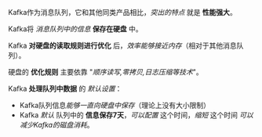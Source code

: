
Kafka作为消息队列，它和其他同类产品相比，*突出的特点* 就是 **性能强大**。
  
Kafka将 *消息队列中的信息* **保存在硬盘** 中。
  
Kafka **对硬盘的读取规则进行优化** 后，*效率能够接近内存*（相对于其他消息队列）。
  
硬盘的 **优化规则** 主要依靠 "*顺序读写,零拷贝,日志压缩等技术*"。
  
Kafka **处理队列中数据** 的 *默认设置*：
- Kafka队列信息*能够一直向硬盘中保存*（理论上没有大小限制）
- Kafka *默认* 队列中的 **信息保存7天**，*可以配置* 这个时间，*缩短* 这个时间 *可以减少Kafka的磁盘消耗*。